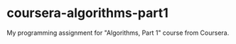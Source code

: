 # coursera-algorithms-part1
My programming assignment for "Algorithms, Part 1" course from Coursera.
